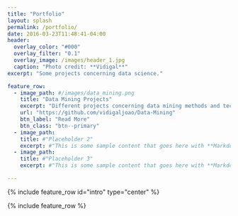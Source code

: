 ```yaml
---
title: "Portfolio"
layout: splash
permalink: /portfolio/
date: 2016-03-23T11:48:41-04:00
header:
  overlay_color: "#000"
  overlay_filter: "0.1"
  overlay_image: /images/header_1.jpg
  caption: "Photo credit: **Vidigal**"
excerpt: "Some projects concerning data science."

feature_row:
  - image_path: #/images/data_mining.png
    title: "Data Mining Projects"
    excerpt: "Different projects concerning data mining methods and techniques used to guide the discovery process and later support the process of decision making."
    url: "https://github.com/vidigaljoao/Data-Mining"
    btn_label: "Read More"
    btn_class: "btn--primary"
  - image_path: 
    title: #"Placeholder 2"
    excerpt: #"This is some sample content that goes here with **Markdown** formatting."
  - image_path: 
    title: #"Placeholder 3"
    excerpt: #"This is some sample content that goes here with **Markdown** formatting."

---
```


{% include feature_row id="intro" type="center" %}

{% include feature_row %}
